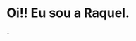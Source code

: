 <h1> Oi!! Eu sou a Raquel. </h1>
- <div>
    <a href= 
  </div>
<!---
raquelfcarv/raquelfcarv is a ✨ special ✨ repository because its `README.md` (this file) appears on your GitHub profile.
You can click the Preview link to take a look at your changes.
--->
